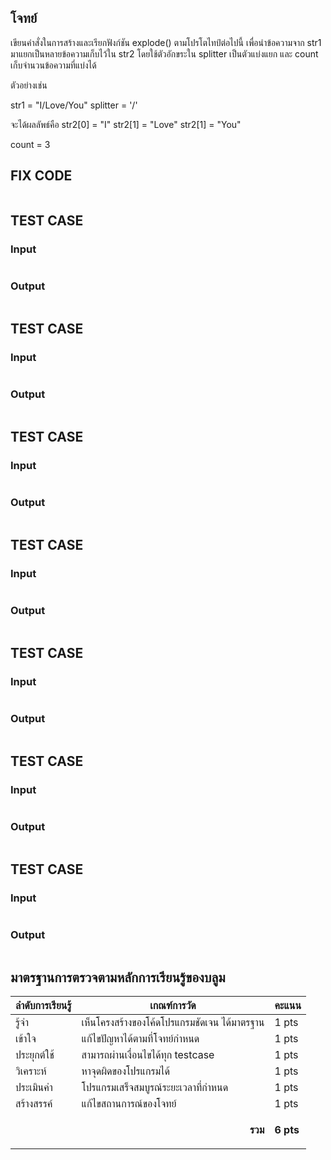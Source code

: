 ## โจทย์
เขียนคำสั่งในการสร้างและเรียกฟังก์ชัน explode() ตามโปรโตไทป์ต่อไปนี้ เพื่อนำข้อความจาก str1 มาแยกเป็นหลายข้อความเก็บไว้ใน str2 โดยใช้ตัวอักขระใน splitter เป็นตัวแบ่งแยก และ count เก็บจำนวนข้อความที่แบ่งได้

ตัวอย่างเช่น

str1 = "I/Love/You"
splitter = '/'

จะได้ผลลัพธ์คือ
str2[0] = "I"
str2[1] = "Love"
str2[1] = "You"

count = 3



## FIX CODE
```c++

```

## TEST CASE
### Input
```bash

```
### Output
```bash

```

## TEST CASE
### Input
```bash

```
### Output
```bash

```

## TEST CASE
### Input
```bash

```
### Output
```bash

```
## TEST CASE
### Input
```bash

```
### Output
```bash

```
## TEST CASE
### Input
```bash

```
### Output
```bash

```
## TEST CASE
### Input
```bash

```
### Output
```bash

```
## TEST CASE
### Input
```bash

```
### Output
```bash

```

## มาตรฐานการตรวจตามหลักการเรียนรู้ของบลูม
| ลำดับการเรียนรู้ | เกณฑ์การวัด | คะแนน |
| -------- | -------- | -------- |
| รู้จำ | เห็นโครงสร้างของโค้ดโปรแกรมชัดเจน ได้มาตรฐาน | 1 pts |
| เข้าใจ | แก้ไขปัญหาได้ตามที่โจทย์กำหนด | 1 pts |
| ประยุกต์ใช้ | สามารถผ่านเงื่อนไขได้ทุก testcase | 1 pts |
| วิเคราะห์ | หาจุดผิดของโปรแกรมได้ | 1 pts |
| ประเมินค่า | โปรแกรมเสร็จสมบูรณ์ระยะเวลาที่กำหนด | 1 pts |
| สร้างสรรค์ | แก้ไขสถานการณ์ของโจทย์ | 1 pts |
||<p style='text-align: right !important;'>**รวม**</p>|**6 pts**|
